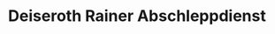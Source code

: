 ---
title: "Deiseroth Rainer Abschleppdienst"
url: /friedewald/deiseroth-rainer-abschleppdienst/
shop: Autowerkstatt
---